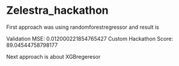# Zelestra_hackathon

First approach was using randomforestregressor and result is 

Validation MSE: 0.012000221854765427
Custom Hackathon Score: 89.04544758798177


Next approach is about XGBregeresor
